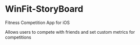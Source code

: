 # WinFit-StoryBoard
Fitness Competition App for iOS

Allows users to compete with friends and set custom metrics for competitions

